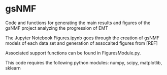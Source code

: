 # gsNMF

Code and functions for generating the main results and figures of the gsNMF project
analyzing the progression of EMT

The Jupyter Notebook Figures.ipynb goes through the creation of gsNMF models of
each data set and generation of assocaited figures from [REF]

Associated support functions can be found in FiguresModule.py.

This code requires the following python modules:
     numpy, scipy, matplotlib, sklearn
